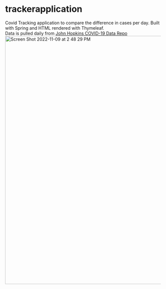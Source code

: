 # trackerapplication
Covid Tracking application to compare the difference in cases per day. Built with Spring and HTML rendered with Thymeleaf. <br>
Data is pulled daily from [John Hopkins COVID-19 Data Repo](https://github.com/CSSEGISandData/COVID-19) <br>
<img width="804" alt="Screen Shot 2022-11-09 at 2 48 29 PM" src="https://user-images.githubusercontent.com/22222231/200949075-3ec18607-b987-4c69-94be-91df8784d421.png">
